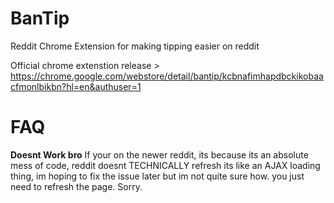 # BanTip
Reddit Chrome Extension for making tipping easier on reddit 

Official chrome extenstion release > https://chrome.google.com/webstore/detail/bantip/kcbnafimhapdbckikobaacfmonlbikbn?hl=en&authuser=1

# FAQ
**Doesnt Work bro**
If your on the newer reddit, its because its an absolute mess of code, reddit doesnt TECHNICALLY refresh its like an AJAX loading thing, im hoping to fix the issue later but im not quite sure how. you just need to refresh the page. Sorry.

